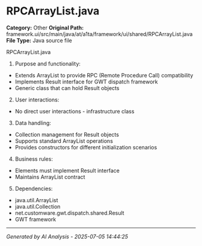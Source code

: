 # RPCArrayList.java

**Category:** Other
**Original Path:** framework.ui/src/main/java/at/a1ta/framework/ui/shared/RPCArrayList.java
**File Type:** Java source file

RPCArrayList.java
1. Purpose and functionality:
- Extends ArrayList to provide RPC (Remote Procedure Call) compatibility
- Implements Result interface for GWT dispatch framework
- Generic class that can hold Result objects

2. User interactions:
- No direct user interactions - infrastructure class

3. Data handling:
- Collection management for Result objects
- Supports standard ArrayList operations
- Provides constructors for different initialization scenarios

4. Business rules:
- Elements must implement Result interface
- Maintains ArrayList contract

5. Dependencies:
- java.util.ArrayList
- java.util.Collection
- net.customware.gwt.dispatch.shared.Result
- GWT framework

---
*Generated by AI Analysis - 2025-07-05 14:44:25*
